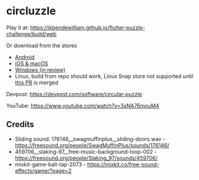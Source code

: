 # circluzzle

Play it at: https://ikbendewilliam.github.io/flutter-puzzle-challenge/build/web

Or download from the stores
- [Android](https://play.google.com/store/apps/details?id=be.wive.circluzzle)
- [iOS & macOS](https://apps.apple.com/us/app/circluzzle/id1611980790)
- [Windows (in review)](https://www.microsoft.com/store/apps/9NXJSXK658B8)
- Linux, build from repo should work, Linux Snap store not supported until [this PR](https://github.com/canonical/flutter-snap/pull/61) is merged

Devpost: https://devpost.com/software/circular-puzzle

YouTube: https://www.youtube.com/watch?v=3xNA76mouM4

## Credits
- Sliding sound: 176146__swagmuffinplus__sliding-doors.wav - https://freesound.org/people/SwagMuffinPlus/sounds/176146/
- 459706__slaking-97__free-music-background-loop-002 - https://freesound.org/people/Slaking_97/sounds/459706/
- mixkit-game-ball-tap-2073 - https://mixkit.co/free-sound-effects/game/?page=2
